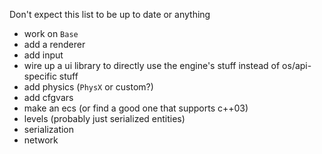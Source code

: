 Don't expect this list to be up to date or anything

* work on `Base`
* add a renderer
* add input
* wire up a ui library to directly use the engine's stuff instead of os/api-specific stuff
* add physics (`PhysX` or custom?)
* add cfgvars
* make an ecs (or find a good one that supports c++03)
* levels (probably just serialized entities)
* serialization
* network
